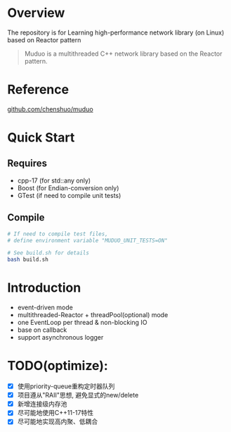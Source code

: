 # Overview
The repository is for Learning high-performance network library (on Linux) based on Reactor pattern
> Muduo is a multithreaded C++ network library based on
the Reactor pattern.
# Reference
[github.com/chenshuo/muduo](https://github.com/chenshuo/muduo)
# Quick Start
## Requires
* cpp-17 (for std::any only)
* Boost (for Endian-conversion only)
* GTest (if need to compile unit tests)
## Compile
``` bash
# If need to compile test files, 
# define environment variable "MUDUO_UNIT_TESTS=ON"

# See build.sh for details
bash build.sh
```
# Introduction
* event-driven mode
* multithreaded-Reactor + threadPool(optional) mode
* one EventLoop per thread & non-blocking IO
* base on callback
* support asynchronous logger
# TODO(optimize):
- [x] 使用priority-queue重构定时器队列 
- [x] 项目遵从"RAII"思想, 避免显式的new/delete
- [x] 新增连接级内存池
- [x] 尽可能地使用C++11-17特性
- [x] 尽可能地实现高内聚、低耦合